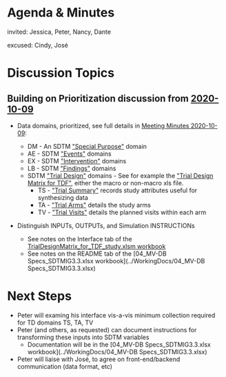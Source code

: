 # Agenda & Minutes

invited: Jessica, Peter, Nancy, Dante

excused: Cindy, José

# Discussion Topics

## Building on Prioritization discussion from [2020-10-09](./2020-10-09.md)
* Data domains, prioritized, see full details in [Meeting Minutes 2020-10-09](./2020-10-09.md):
  * DM - An SDTM ["Special Purpose"](https://www.cdisc.org/standards/foundational/sdtmig/sdtmig-v3-3/html#Models+for+Special+Purpose+Domains) domain
  * AE - SDTM ["Events"](https://www.cdisc.org/standards/foundational/sdtmig/sdtmig-v3-3/html#Models+for+Events+Domains) domains
  * EX - SDTM ["Intervention"](https://www.cdisc.org/standards/foundational/sdtmig/sdtmig-v3-3/html#Models+for+Interventions+Domains) domains
  * LB - SDTM ["Findings"](https://www.cdisc.org/standards/foundational/sdtmig/sdtmig-v3-3/html#Models+for+Findings+Domains) domains
  * SDTM ["Trial Design"](https://www.cdisc.org/standards/foundational/sdtmig/sdtmig-v3-3/html#Trial+Design+Model+Datasets) domains - See for example the ["Trial Design Matrix for TDF"](https://github.com/phuse-org/TestDataFactory/tree/master/TrialDesign-Tool), either the macro or non-macro xls file.
    * TS - ["Trial Summary"](https://www.cdisc.org/standards/foundational/sdtmig/sdtmig-v3-3/html#Trial+Summary) records study attributes useful for synthesizing data
    * TA - ["Trial Arms"](https://www.cdisc.org/standards/foundational/sdtmig/sdtmig-v3-3/html#Trial+Arms) details the study arms
    * TV - ["Trial Visits"](https://www.cdisc.org/standards/foundational/sdtmig/sdtmig-v3-3/html#Trial+Visits) details the planned visits within each arm

* Distinguish INPUTs, OUTPUTs, and Simulation INSTRUCTIONs
  * See notes on the Interface tab of the [TrialDesignMatrix_for_TDF_study.xlsm workbook](../TrialDesign-Tool/TrialDesignMatrix_for_TDF_study.xlsm)
  * See notes on the README tab of the [04_MV-DB Specs_SDTMIG3.3.xlsx workbook](../WorkingDocs/04_MV-DB Specs_SDTMIG3.3.xlsx)

# Next Steps
* Peter will examing his interface vis-a-vis minimum collection required for TD domains TS, TA, TV
* Peter (and others, as requested) can document instructions for transforming these inputs into SDTM variables
  * Documentation will be in the [04_MV-DB Specs_SDTMIG3.3.xlsx workbook](../WorkingDocs/04_MV-DB Specs_SDTMIG3.3.xlsx)
* Peter will liaise with José, to agree on front-end/backend communication (data format, etc)
